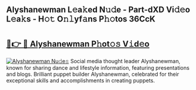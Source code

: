 ## Alyshanewman L𝚎a𝚔ed N𝚞𝚍e - Part-dXD Vi𝚍𝚎o L𝚎a𝚔s - H𝚘𝚝 O𝚗𝚕yf𝚊ns P𝚑𝚘tos 36CcK

# <h2><a href="http://kfciil.oniu.top/?m=Alyshanewman">🔗👉 🔴 Alyshanewman P𝚑ot𝚘𝚜 V𝚒d𝚎o</a></h2>

[![Alyshanewman Nu𝚍e𝚜](https://i.imgur.com/0qMVB7G.gif)](http://kfciil.oniu.top/?m=Alyshanewman)
Social media thought leader Alyshanewman, known for sharing dance and lifestyle information, featuring presentations and blogs. Brilliant puppet builder Alyshanewman, celebrated for their exceptional skills and accomplishments in creating puppets.  
